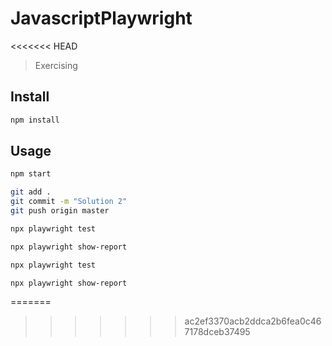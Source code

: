 # JavascriptPlaywright
<<<<<<< HEAD
> Exercising 

## Install

```sh
npm install
```

## Usage
```sh
npm start
```
```sh
git add .
git commit -m "Solution 2"
git push origin master
```

```sh
npx playwright test

npx playwright show-report
```

```sh
npx playwright test
```
```sh
npx playwright show-report
```
=======
>>>>>>> ac2ef3370acb2ddca2b6fea0c467178dceb37495
